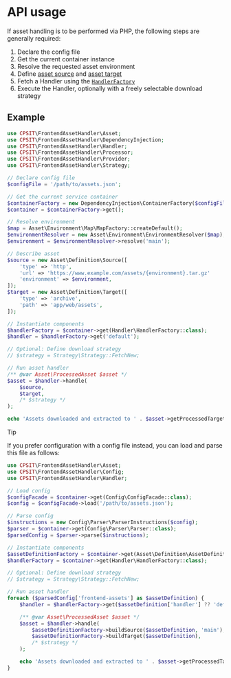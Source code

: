 # API usage

If asset handling is to be performed via PHP, the following steps are generally required:

1. Declare the config file
2. Get the current container instance
3. Resolve the requested asset environment
4. Define [asset source](../config/source.md) and [asset target](../config/target.md)
5. Fetch a Handler using the [`HandlerFactory`](../../src/Handler/HandlerFactory.php)
6. Execute the Handler, optionally with a freely selectable download strategy

## Example

```php
use CPSIT\FrontendAssetHandler\Asset;
use CPSIT\FrontendAssetHandler\DependencyInjection;
use CPSIT\FrontendAssetHandler\Handler;
use CPSIT\FrontendAssetHandler\Processor;
use CPSIT\FrontendAssetHandler\Provider;
use CPSIT\FrontendAssetHandler\Strategy;

// Declare config file
$configFile = '/path/to/assets.json';

// Get the current service container
$containerFactory = new DependencyInjection\ContainerFactory($configFile);
$container = $containerFactory->get();

// Resolve environment
$map = Asset\Environment\Map\MapFactory::createDefault();
$environmentResolver = new Asset\Environment\EnvironmentResolver($map);
$environment = $environmentResolver->resolve('main');

// Describe asset
$source = new Asset\Definition\Source([
    'type' => 'http',
    'url' => 'https://www.example.com/assets/{environment}.tar.gz'
    'environment' => $environment,
]);
$target = new Asset\Definition\Target([
    'type' => 'archive',
    'path' => 'app/web/assets',
]);

// Instantiate components
$handlerFactory = $container->get(Handler\HandlerFactory::class);
$handler = $handlerFactory->get('default');

// Optional: Define download strategy
// $strategy = Strategy\Strategy::FetchNew;

// Run asset handler
/** @var Asset\ProcessedAsset $asset */
$asset = $handler->handle(
    $source,
    $target,
    /* $strategy */
);

echo 'Assets downloaded and extracted to ' . $asset->getProcessedTargetPath();
```

> [!TIP]
> If you prefer configuration with a config file instead, you can load
> and parse this file as follows:
>
> ```php
> use CPSIT\FrontendAssetHandler\Asset;
> use CPSIT\FrontendAssetHandler\Config;
> use CPSIT\FrontendAssetHandler\Handler;
>
> // Load config
> $configFacade = $container->get(Config\ConfigFacade::class);
> $config = $configFacade->load('/path/to/assets.json');
>
> // Parse config
> $instructions = new Config\Parser\ParserInstructions($config);
> $parser = $container->get(Config\Parser\Parser::class);
> $parsedConfig = $parser->parse($instructions);
>
> // Instantiate components
> $assetDefinitionFactory = $container->get(Asset\Definition\AssetDefinitionFactory::class);
> $handlerFactory = $container->get(Handler\HandlerFactory::class);
>
> // Optional: Define download strategy
> // $strategy = Strategy\Strategy::FetchNew;
>
> // Run asset handler
> foreach ($parsedConfig['frontend-assets'] as $assetDefinition) {
>     $handler = $handlerFactory->get($assetDefinition['handler'] ?? 'default');
>
>     /** @var Asset\ProcessedAsset $asset */
>     $asset = $handler->handle(
>         $assetDefinitionFactory->buildSource($assetDefinition, 'main'),
>         $assetDefinitionFactory->buildTarget($assetDefinition),
>         /* $strategy */
>     );
>
>     echo 'Assets downloaded and extracted to ' . $asset->getProcessedTargetPath();
> }
> ```
